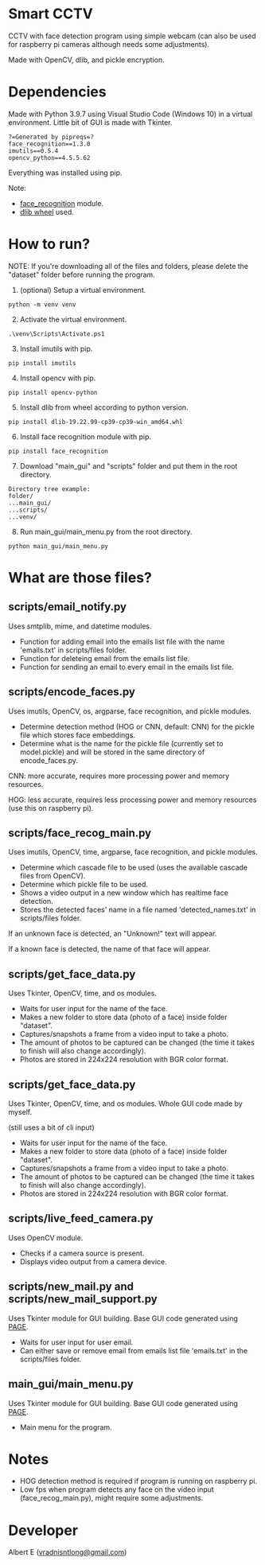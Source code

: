 # Smart CCTV
CCTV with face detection program using simple webcam (can also be used for raspberry pi cameras although needs some adjustments).

Made with OpenCV, dlib, and pickle encryption.

# Dependencies
Made with Python 3.9.7 using Visual Studio Code (Windows 10) in a virtual environment.
Little bit of GUI is made with Tkinter.
```
?=Generated by pipreqs=?
face_recognition==1.3.0
imutils==0.5.4
opencv_python==4.5.5.62
```
Everything was installed using pip.

Note: 
- [face_recognition](https://github.com/ageitgey/face_recognition) module.
- [dlib wheel](https://github.com/shashankx86/dlib_compiled) used.

# How to run?
NOTE:
If you're downloading all of the files and folders, please delete the "dataset" folder before running the program.

1. (optional) Setup a virtual environment.
```
python -m venv venv
```
2. Activate the virtual environment.
```
.\venv\Scripts\Activate.ps1
```
3. Install imutils with pip.
```
pip install imutils
```
4. Install opencv with pip.
```
pip install opencv-python
```
5. Install dlib from wheel according to python version.
```
pip install dlib-19.22.99-cp39-cp39-win_amd64.whl
```
6. Install face recognition module with pip.
```
pip install face_recognition
```
7. Download "main_gui" and "scripts" folder and put them in the root directory.
```
Directory tree example:
folder/
...main_gui/ 
...scripts/
...venv/
```
8. Run main_gui/main_menu.py from the root directory.
```
python main_gui/main_menu.py
```

# What are those files?
## scripts/email_notify.py
Uses smtplib, mime, and datetime modules.

- Function for adding email into the emails list file with the name 'emails.txt' in scripts/files folder.
- Function for deleteing email from the emails list file.
- Function for sending an email to every email in the emails list file.

## scripts/encode_faces.py
Uses imutils, OpenCV, os, argparse, face recognition, and pickle modules.

- Determine detection method (HOG or CNN, default: CNN) for the pickle file which stores face embeddings.
- Determine what is the name for the pickle file (currently set to model.pickle) and will be stored in the same directory of encode_faces.py.

CNN: more accurate, requires more processing power and memory resources.

HOG: less accurate, requires less processing power and memory resources (use this on raspberry pi).

## scripts/face_recog_main.py
Uses imutils, OpenCV, time, argparse, face recognition, and pickle modules.

- Determine which cascade file to be used (uses the available cascade files from OpenCV).
- Determine which pickle file to be used.
- Shows a video output in a new window which has realtime face detection.
- Stores the detected faces' name in a file named 'detected_names.txt' in scripts/files folder.

If an unknown face is detected, an "Unknown!" text will appear.

If a known face is detected, the name of that face will appear.

## scripts/get_face_data.py
Uses Tkinter, OpenCV, time, and os modules.

- Waits for user input for the name of the face.
- Makes a new folder to store data (photo of a face) inside folder "dataset".
- Captures/snapshots a frame from a video input to take a photo.
- The amount of photos to be captured can be changed (the time it takes to finish will also change accordingly).
- Photos are stored in 224x224 resolution with BGR color format.

## scripts/get_face_data.py
Uses Tkinter, OpenCV, time, and os modules.
Whole GUI code made by myself.

(still uses a bit of cli input)

- Waits for user input for the name of the face.
- Makes a new folder to store data (photo of a face) inside folder "dataset".
- Captures/snapshots a frame from a video input to take a photo.
- The amount of photos to be captured can be changed (the time it takes to finish will also change accordingly).
- Photos are stored in 224x224 resolution with BGR color format.

## scripts/live_feed_camera.py
Uses OpenCV module.

- Checks if a camera source is present.
- Displays video output from a camera device.

## scripts/new_mail.py and scripts/new_mail_support.py
Uses Tkinter module for GUI building.
Base GUI code generated using [PAGE](http://page.sourceforge.net/).

- Waits for user input for user email.
- Can either save or remove email from emails list file 'emails.txt' in the scripts/files folder.

## main_gui/main_menu.py
Uses Tkinter module for GUI building.
Base GUI code generated using [PAGE](http://page.sourceforge.net/).

- Main menu for the program.

# Notes
- HOG detection method is required if program is running on raspberry pi.
- Low fps when program detects any face on the video input (face_recog_main.py), might require some adjustments.

# Developer
Albert E (vradnisntlong@gmail.com)
